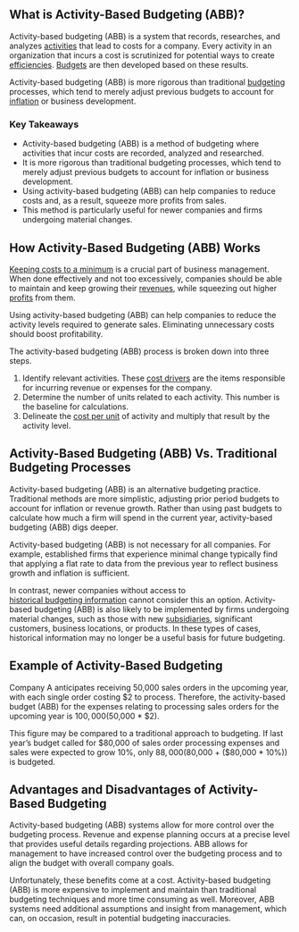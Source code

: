 ## What is Activity-Based Budgeting (ABB)?

Activity-based budgeting (ABB) is a system that records, researches, and analyzes [activities](https://www.investopedia.com/terms/b/business-activities.asp) that lead to costs for a company. Every activity in an organization that incurs a cost is scrutinized for potential ways to create [efficiencies](https://www.investopedia.com/terms/e/efficiency.asp). [Budgets](https://www.investopedia.com/terms/b/budget.asp) are then developed based on these results.

Activity-based budgeting (ABB) is more rigorous than traditional [budgeting](https://www.investopedia.com/articles/pf/06/budgeting.asp) processes, which tend to merely adjust previous budgets to account for [inflation](https://www.investopedia.com/terms/i/inflation.asp) or business development.

### Key Takeaways

-   Activity-based budgeting (ABB) is a method of budgeting where activities that incur costs are recorded, analyzed and researched.
-   It is more rigorous than traditional budgeting processes, which tend to merely adjust previous budgets to account for inflation or business development.
-   Using activity-based budgeting (ABB) can help companies to reduce costs and, as a result, squeeze more profits from sales.
-   This method is particularly useful for newer companies and firms undergoing material changes.

## How Activity-Based Budgeting (ABB) Works

[Keeping costs to a minimum](https://www.investopedia.com/terms/c/cost-control.asp) is a crucial part of business management. When done effectively and not too excessively, companies should be able to maintain and keep growing their [revenues](https://www.investopedia.com/terms/r/revenue.asp), while squeezing out higher [profits](https://www.investopedia.com/terms/p/profit.asp) from them.

Using activity-based budgeting (ABB) can help companies to reduce the activity levels required to generate sales. Eliminating unnecessary costs should boost profitability.

The activity-based budgeting (ABB) process is broken down into three steps.

1.  Identify relevant activities. These [cost drivers](https://www.investopedia.com/terms/a/activity-cost-driver.asp) are the items responsible for incurring revenue or expenses for the company.
2.  Determine the number of units related to each activity. This number is the baseline for calculations.
3.  Delineate the [cost per unit](https://www.investopedia.com/terms/u/unitcost.asp) of activity and multiply that result by the activity level.

## Activity-Based Budgeting (ABB) Vs. Traditional Budgeting Processes

Activity-based budgeting (ABB) is an alternative budgeting practice. Traditional methods are more simplistic, adjusting prior period budgets to account for inflation or revenue growth. Rather than using past budgets to calculate how much a firm will spend in the current year, activity-based budgeting (ABB) digs deeper.

Activity-based budgeting (ABB) is not necessary for all companies. For example, established firms that experience minimal change typically find that applying a flat rate to data from the previous year to reflect business growth and inflation is sufficient.

In contrast, newer companies without access to [historical budgeting information](https://www.investopedia.com/articles/07/budgetingforcompanies.asp) cannot consider this an option. Activity-based budgeting (ABB) is also likely to be implemented by firms undergoing material changes, such as those with new [subsidiaries](https://www.investopedia.com/terms/s/subsidiary.asp), significant customers, business locations, or products. In these types of cases, historical information may no longer be a useful basis for future budgeting.

## Example of Activity-Based Budgeting

Company A anticipates receiving 50,000 sales orders in the upcoming year, with each single order costing $2 to process. Therefore, the activity-based budget (ABB) for the expenses relating to processing sales orders for the upcoming year is $100,000 ($50,000 \* $2). 

This figure may be compared to a traditional approach to budgeting. If last year’s budget called for $80,000 of sales order processing expenses and sales were expected to grow 10%, only $88,000 ($80,000 + ($80,000 \* 10%)) is budgeted.

## Advantages and Disadvantages of Activity-Based Budgeting

Activity-based budgeting (ABB) systems allow for more control over the budgeting process. Revenue and expense planning occurs at a precise level that provides useful details regarding projections. ABB allows for management to have increased control over the budgeting process and to align the budget with overall company goals.

Unfortunately, these benefits come at a cost. Activity-based budgeting (ABB) is more expensive to implement and maintain than traditional budgeting techniques and more time consuming as well. Moreover, ABB systems need additional assumptions and insight from management, which can, on occasion, result in potential budgeting inaccuracies.